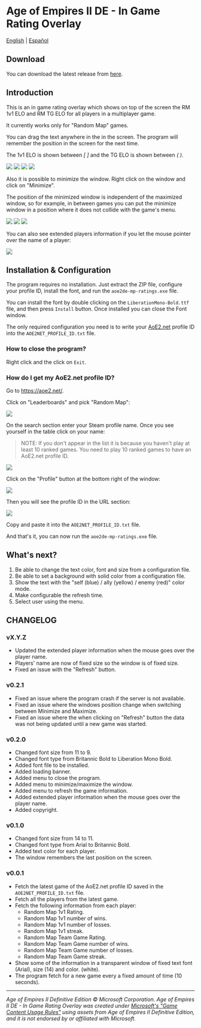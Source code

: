 # Age of Empires II DE - In Game Rating Overlay

[English](./README.md) | [Español](./README.es.md)

## Download

You can download the latest release from [here](https://github.com/Dooque/aoe2-de-in-game-rating-overlay/archive/refs/tags/v0.2.1.zip).

## Introduction

This is an in game rating overlay which shows on top of the screen the RM 1v1 ELO and RM TG ELO for all players in a multiplayer game.

It currently works only for "Random Map" games.

You can drag the text anywhere in the in the screen. The program will remember the position in the screen for the next time.

The 1v1 ELO is shown between *[ ]* and the TG ELO is shown between *( )*.

![](./res/picture1.png)
![](./res/picture2.png)
![](./res/picture3.png)
![](./res/picture4.png)

Also it is possible to minimize the window. Right click on the window and click on "Minimize".

The position of the minimized window is independent of the maximized window, so for example, in between games you can put the minimize window in a position where it does not collide with the game's menu.

![](./res/picture6.png)
![](./res/picture5.png)
![](./res/picture7.png)

You can also see extended players information if you let the mouse pointer over the name of a player:

![](./res/picture12.png)

## Installation & Configuration

The program requires no installation. Just extract the ZIP file, configure your profile ID, install the font, and run the `aoe2de-mp-ratings.exe` file.

You can install the font by double clicking on the `LiberationMono-Bold.ttf` file, and then press `Install` button. Once installed you can close the Font window.

The only required configuration you need is to write your [AoE2.net](https://aoe2.net) profile ID into the `AOE2NET_PROFILE_ID.txt` file.

### How to close the program?

Right click and the click on `Exit`.

### How do I get my AoE2.net profile ID?

Go to https://aoe2.net/.

Click on "Leaderboards" and pick "Random Map":

![](./res/picture8.png)

On the search section enter your Steam profile name. Once you see yourself in the table click on your name:

> NOTE: If you don't appear in the list it is because you haven't play at least 10 ranked games. You need to play 10 ranked games to have an AoE2.net profile ID.

![](./res/picture9.png)

Click on the "Profile" button at the bottom right of the window:

![](./res/picture10.png)

Then you will see the profile ID in the URL section:

![](./res/picture11.png)

Copy and paste it into the `AOE2NET_PROFILE_ID.txt` file.

And that's it, you can now run the `aoe2de-mp-ratings.exe` file.

## What's next?

1. Be able to change the text color, font and size from a configuration file.
2. Be able to set a background with solid color from a configuration file.
3. Show the text with the "self (blue) / ally (yellow) / enemy (red)" color mode.
4. Make configurable the refresh time.
5. Select user using the menu.

## CHANGELOG

### vX.Y.Z

* Updated the extended player information when the mouse goes over the player name.
* Players' name are now of fixed size so the window is of fixed size.
* Fixed an issue with the "Refresh" button.

### v0.2.1

* Fixed an issue where the program crash if the server is not available.
* Fixed an issue where the windows position change when switching between Minimize and Maximize.
* Fixed an issue where the when clicking on "Refresh" button the data was not being updated until a new game was started.

### v0.2.0

* Changed font size from 11 to 9.
* Changed font type from Britannic Bold to Liberation Mono Bold.
* Added font file to be installed.
* Added loading banner.
* Added menu to close the program.
* Added menu to minimize/maximize the window.
* Added menu to refresh the game information.
* Added extended player information when the mouse goes over the player name.
* Added copyright.

### v0.1.0

* Changed font size from 14 to 11.
* Changed font type from Arial to Britannic Bold.
* Added text color for each player.
* The window remembers the last position on the screen.

### v0.0.1

* Fetch the latest game of the AoE2.net profile ID saved in the `AOE2NET_PROFILE_ID.txt` file.
* Fetch all the players from the latest game.
* Fetch the following information from each player:
  * Random Map 1v1 Rating.
  * Random Map 1v1 number of wins.
  * Random Map 1v1 number of losses.
  * Random Map 1v1 streak.
  * Random Map Team Game Rating.
  * Random Map Team Game number of wins.
  * Random Map Team Game number of losses.
  * Random Map Team Game streak.
* Show some of the information in a transparent window of fixed text font (Arial), size (14) and color. (white).
* The program fetch for a new game every a fixed amount of time (10 seconds).

- - -

*Age of Empires II Definitive Edition © Microsoft Corporation. Age of Empires II DE - In Game Rating Overlay was created under [Microsoft's "Game Content Usage Rules"](https://www.xbox.com/en-US/developers/rules) using assets from Age of Empires II Definitive Edition, and it is not endorsed by or affiliated with Microsoft.*
